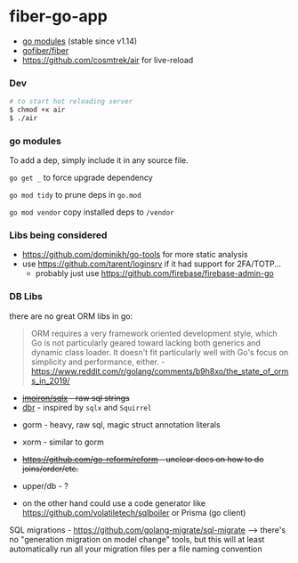 # fiber-go-app

- [go modules](https://blog.golang.org/migrating-to-go-modules) (stable since v1.14)
- [gofiber/fiber](https://github.com/gofiber/fiber)
- https://github.com/cosmtrek/air for live-reload

### Dev

```bash
# to start hot reloading server
$ chmod +x air
$ ./air
```

### go modules

To add a dep, simply include it in any source file.

`go get _` to force upgrade dependency

`go mod tidy` to prune deps in `go.mod`

`go mod vendor` copy installed deps to `/vendor`

### Libs being considered

- https://github.com/dominikh/go-tools for more static analysis
- use https://github.com/tarent/loginsrv if it had support for 2FA/TOTP...
  - probably just use https://github.com/firebase/firebase-admin-go

### DB Libs

there are no great ORM libs in go:

> ORM requires a very framework oriented development style, which Go is not particularly geared toward lacking both generics and dynamic class loader. It doesn't fit particularly well with Go's focus on simplicity and performance, either. - https://www.reddit.com/r/golang/comments/b9h8xo/the_state_of_orms_in_2019/

- ~~[jmoiron/sqlx](https://github.com/jmoiron/sqlx) - raw sql strings~~
- [dbr](https://github.com/gocraft/dbr) - inspired by `sqlx` and `Squirrel`

* gorm - heavy, raw sql, magic struct annotation literals
* xorm - similar to gorm
* ~~https://github.com/go-reform/reform - unclear docs on how to do joins/order/etc.~~
* upper/db - ?

* on the other hand could use a code generator like https://github.com/volatiletech/sqlboiler or Prisma (go client)

SQL migrations - https://github.com/golang-migrate/sql-migrate --> there's no "generation migration on model change" tools, but this will at least automatically run all your migration files per a file naming convention
